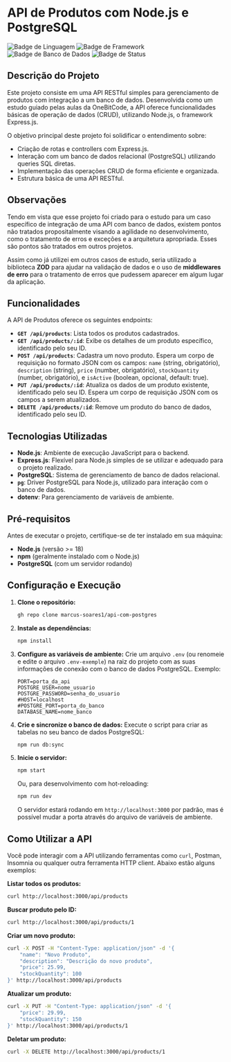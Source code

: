 # API de Produtos com Node.js e PostgreSQL

![Badge de Linguagem](https://img.shields.io/badge/JavaScript-F7DF1E?style=for-the-badge&logo=javascript&logoColor=black)
![Badge de Framework](https://img.shields.io/badge/Express.js-000000?style=for-the-badge&logo=express&logoColor=white)
![Badge de Banco de Dados](https://img.shields.io/badge/PostgreSQL-316192?style=for-the-badge&logo=postgresql&logoColor=white)
![Badge de Status](https://img.shields.io/badge/Status-Desenvolvimento-yellow)

## Descrição do Projeto

Este projeto consiste em uma API RESTful simples para gerenciamento de produtos com integração a um banco de dados. Desenvolvida como um estudo guiado pelas aulas da OneBitCode, a API oferece funcionalidades básicas de operação de dados (CRUD), utilizando Node.js, o framework Express.js.

O objetivo principal deste projeto foi solidificar o entendimento sobre:

- Criação de rotas e controllers com Express.js.
- Interação com um banco de dados relacional (PostgreSQL) utilizando queries SQL diretas.
- Implementação das operações CRUD de forma eficiente e organizada.
- Estrutura básica de uma API RESTful.

## Observações
Tendo em vista que esse projeto foi criado para o estudo para um caso específico de integração de uma API com banco de dados, existem pontos não tratados propositalmente visando a agilidade no desenvolvimento, como o tratamento de erros e exceções e a arquitetura apropriada. Esses são pontos são tratados em outros projetos.

Assim como já utilizei em outros casos de estudo, seria utilizado a biblioteca **ZOD** para ajudar na validação de dados e o uso de **middlewares de erro** para o tratamento de erros que pudessem aparecer em algum lugar da aplicação.

## Funcionalidades

A API de Produtos oferece os seguintes endpoints:

- **`GET /api/products`**: Lista todos os produtos cadastrados.
- **`GET /api/products/:id`**: Exibe os detalhes de um produto específico, identificado pelo seu ID.
- **`POST /api/products`**: Cadastra um novo produto. Espera um corpo de requisição no formato JSON com os campos: `name` (string, obrigatório), `description` (string), `price` (number, obrigatório), `stockQuantity` (number, obrigatório), e `isActive` (boolean, opcional, default: true).
- **`PUT /api/products/:id`**: Atualiza os dados de um produto existente, identificado pelo seu ID. Espera um corpo de requisição JSON com os campos a serem atualizados.
- **`DELETE /api/products/:id`**: Remove um produto do banco de dados, identificado pelo seu ID.

## Tecnologias Utilizadas

- **Node.js**: Ambiente de execução JavaScript para o backend.
- **Express.js**: Flexível para Node.js simples de se utilizar e adequado para o projeto realizado.
- **PostgreSQL**: Sistema de gerenciamento de banco de dados relacional.
- **`pg`**: Driver PostgreSQL para Node.js, utilizado para interação com o banco de dados.
- **dotenv**: Para gerenciamento de variáveis de ambiente.

## Pré-requisitos

Antes de executar o projeto, certifique-se de ter instalado em sua máquina:

- **Node.js** (versão >= 18)
- **npm** (geralmente instalado com o Node.js)
- **PostgreSQL** (com um servidor rodando)

## Configuração e Execução

1.  **Clone o repositório:**
    ```bash
    gh repo clone marcus-soares1/api-com-postgres
    ```

2.  **Instale as dependências:**
    ```bash
    npm install
    ```

3.  **Configure as variáveis de ambiente:**
    Crie um arquivo `.env` (ou renomeie e edite o arquivo `.env-exemple`) na raiz do projeto com as suas informações de conexão com o banco de dados PostgreSQL. Exemplo:
    ```env
    PORT=porta_da_api
    POSTGRE_USER=nome_usuario
    POSTGRE_PASSWORD=senha_do_usuario
    #HOST=localhost
    #POSTGRE_PORT=porta_do_banco
    DATABASE_NAME=nome_banco
    ```

4.  **Crie e sincronize o banco de dados:**
    Execute o script para criar as tabelas no seu banco de dados PostgreSQL:
    ```bash
    npm run db:sync
    ```

5.  **Inicie o servidor:**
    ```bash
    npm start
    ```
    Ou, para desenvolvimento com hot-reloading:
    ```bash
    npm run dev
    ```
    O servidor estará rodando em `http://localhost:3000` por padrão, mas é possível mudar a porta através do arquivo de variáveis de ambiente.

## Como Utilizar a API

Você pode interagir com a API utilizando ferramentas como `curl`, Postman, Insomnia ou qualquer outra ferramenta HTTP client. Abaixo estão alguns exemplos:

**Listar todos os produtos:**

```bash
curl http://localhost:3000/api/products
````

**Buscar produto pelo ID:**

```bash
curl http://localhost:3000/api/products/1
````

**Criar um novo produto:**

```bash
curl -X POST -H "Content-Type: application/json" -d '{
    "name": "Novo Produto",
    "description": "Descrição do novo produto",
    "price": 25.99,
    "stockQuantity": 100
}' http://localhost:3000/api/products
````

**Atualizar um produto:**

```bash
curl -X PUT -H "Content-Type: application/json" -d '{
    "price": 29.99,
    "stockQuantity": 150
}' http://localhost:3000/api/products/1
````

**Deletar um produto:**

```bash
curl -X DELETE http://localhost:3000/api/products/1
````